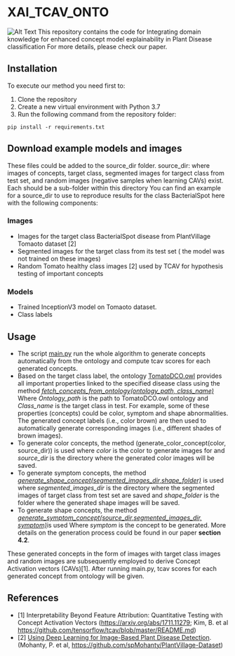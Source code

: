 # XAI_TCAV_ONTO
![Alt Text](https://github.com/jihenAM/XAI_TCAV_ONTO/blob/main/framework.png)
This repository contains the code for Integrating domain knowledge for enhanced concept model explainability in Plant Disease classification
For more details, please check our paper.

## Installation
To execute our method you need first to: 
  1.  Clone the repository
  2.  Create a new virtual environment with Python 3.7
  3. Run the following command from the repository folder:

```shell
pip install -r requirements.txt
```
## Download example models and images
These files could be added to the source_dir folder.
   source_dir: where images of concepts, target class, segmented images for targect class from test set, and random images (negative samples when learning CAVs) exist. Each should be a sub-folder within this directory
You can find an example for a source_dir to use to reproduce results for the class BacterialSpot here with the following components:
### Images
  * Images for the target class BacterialSpot disease from PlantVillage Tomaoto dataset [2]
  * Segmented  images for the target class from its test set ( the model was not trained on these images)
  * Random Tomato healthy class images [2] used by TCAV for hypothesis testing of important concepts
### Models
  * Trained InceptionV3 model on Tomaoto dataset.
  * Class labels

## Usage

  * The script [main.py](https://github.com/jihenAM/XAI_TCAV_ONTO/blob/main/main.py) run the whole algorithm to generate concepts automatically from the ontology and compute     tcav scores for each generated concepts.
  * Based on the target class label, the ontology [TomatoDCO.owl](https://github.com/jihenAM/XAI_TCAV_ONTO/blob/main/ontology/TomatoDCO.owl) provides all important   properties linked to the specified disease class using the method  [*fetch_concepts_from_ontology(ontology_path, class_name)*](https://github.com/jihenAM/XAI_TCAV_ONTO/blob/main/ontology/ontology_concepts.py) Where *Ontology_path* is the path to TomatoDCO.owl ontology and *Class_name* is the target class in test. For example, some of these properties (concepts) could be color, symptom and shape abnormalities. The generated concept labels (i.e., color brown) are then used to automatically generate corresponding images (i.e., different shades of brown images). 
  * To generate color concepts, the method (generate_color_concept(color, source_dir)) is used where *color* is the color to generate images for and *source_dir* is the directory where the generated color images will be saved.
  * To generate symptom concepts, the method [*generate_shape_concept(segmented_images_dir,shape_folder)*](https://github.com/jihenAM/XAI_TCAV_ONTO/blob/main/generate_concepts/generate_shape.py) is used where *segmented_images_dir* is the directory where the segmented images of target class from test set are saved and *shape_folder* is the folder where the generated shape images will be saved.
  * To generate shape concepts, the method [*generate_symptom_concept(source_dir,segmented_images_dir, symptom)*](https://github.com/jihenAM/XAI_TCAV_ONTO/blob/main/generate_concepts/generate_symptom.py)is used Where *symptom* is the concept to be generated.
More details on the generation process could be found in our paper **section 4.2**.

These generated concepts in the form of images with target class images and random images are subsequently employed to derive Concept Activation vectors (CAVs)[1].
After running main.py, tcav scores for each generated concept from ontology will be given.

## References
 * [1] Interpretability Beyond Feature Attribution: Quantitative Testing with Concept Activation Vectors (https://arxiv.org/abs/1711.11279; Kim, B. et al https://github.com/tensorflow/tcav/blob/master/README.md)
 * [2] [Using Deep Learning for Image-Based Plant Disease Detection](https://arxiv.org/ftp/arxiv/papers/1511/1511.08060.pdf). (Mohanty, P. et al, https://github.com/spMohanty/PlantVillage-Dataset)
